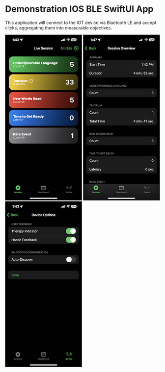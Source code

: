 # Demonstration IOS BLE SwiftUI App

This application will connect to the IOT device via Bluetooth LE and accept clicks, aggregating them into measurable objectives.

![Live Session](art/live-session.png?raw=true)
![Session Summary](art/session-summary.png?raw=true)
![Device Settings](art/device-settings.png?raw=true)

